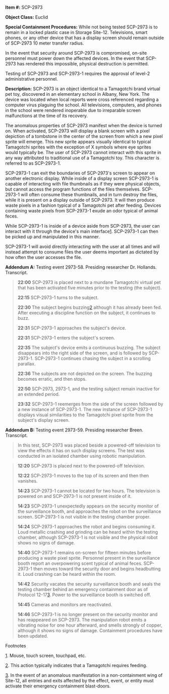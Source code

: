 **Item #:** SCP-2973

**Object Class:** Euclid

**Special Containment Procedures:** While not being tested SCP-2973 is to remain in a locked plastic case in Storage Site-12. Televisions, smart phones, or any other device that has a display screen should remain outside of SCP-2973 10 meter transfer radius.

In the event that security around SCP-2973 is compromised, on-site personnel must power down the affected devices. In the event that SCP-2973 has rendered this impossible, physical destruction is permitted.

Testing of SCP-2973 and SCP-2973-1 requires the approval of level-2 administrative personnel.

**Description:** SCP-2973 is an object identical to a Tamagotchi brand virtual pet toy, discovered in an elementary school in Albany, New York. The device was located when local reports were cross referenced regarding a computer virus plaguing the school. All televisions, computers, and phones in the school were rendered inoperable due to irreparable screen malfunctions at the time of its recovery.

The anomalous properties of SCP-2973 manifest when the device is turned on. When activated, SCP-2973 will display a blank screen with a pixel depiction of a tombstone in the center of the screen from which a new pixel sprite will emerge. This new sprite appears visually identical to typical Tamagotchi sprites with the exception of X symbols where eye sprites would typically be. The user of SCP-2973 cannot interact with this sprite in any way attributed to traditional use of a Tamagotchi toy. This character is referred to as SCP-2973-1.

SCP-2973-1 can exit the boundaries of SCP-2973's screen to appear on another electronic display. While inside of a display screen SCP-2973-1 is capable of interacting with file thumbnails as if they were physical objects, but cannot access the program functions of the files themselves. SCP-2973-1 will often consume these thumbnails, and in turn destroy the files, while it is present on a display outside of SCP-2973. It will then produce waste pixels in a fashion typical of a Tamagotchi pet after feeding. Devices containing waste pixels from SCP-2973-1 exude an odor typical of animal feces.

While SCP-2973-1 is inside of a device aside from SCP-2973, the user can interact with it through the device's main interface[1](javascript:;). SCP-2973-1 can then be picked up and manipulated in this manner.

SCP-2973-1 will avoid directly interacting with the user at all times and will instead attempt to consume files the user deems important as dictated by how often the user accesses the file.

**Addendum A:** Testing event 2973-58. Presiding researcher Dr. Hollands. Transcript.

> **22:00** SCP-2973 is placed next to a mundane Tamagotchi virtual pet that has been activated five minutes prior to the testing (the subject).
> 
> **22:15** SCP-2973-1 turns to the subject.
> 
> **22:30** The subject begins buzzing[2](javascript:;) although it has already been fed. After executing a discipline function on the subject, it continues to buzz.
> 
> **22:31** SCP-2973-1 approaches the subject's device.
> 
> **22:31** SCP-2973-1 enters the subject's screen.
> 
> **22:35** The subject's device emits a continuous buzzing. The subject disappears into the right side of the screen, and is followed by SCP-2973-1. SCP-2973-1 continues chasing the subject in a scrolling parallax.
> 
> **22:36** The subjects are not depicted on the screen. The buzzing becomes erratic, and then stops.
> 
> **22:50** SCP-2973, 2973-1, and the testing subject remain inactive for an extended period.
> 
> **23:32** SCP-2973-1 reemerges from the side of the screen followed by a new instance of SCP-2973-1. The new instance of SCP-2973-1 displays visual similarities to the Tamagotchi pixel sprite from the subject's display screen.

**Addendum B:** Testing event 2973-59. Presiding researcher Breen. Transcript.

> In this test, SCP-2973 was placed beside a powered-off television to view the effects it has on such display screens. The test was conducted in an isolated chamber using robotic manipulation.

> **12:20** SCP-2973 is placed next to the powered-off television.
> 
> **12:22** SCP-2973-1 moves to the top of its screen and then then vanishes.
> 
> **14:23** SCP-2973-1 cannot be located for two hours. The television is powered on and SCP-2973-1 is not present inside of it.
> 
> **14:23** SCP-2973-1 unexpectedly appears on the security monitor of the surveillance booth, and approaches the robot on the surveillance screen. SCP-2973-1 is not visible in the testing chamber proper.
> 
> **14:24** SCP-2973-1 approaches the robot and begins consuming it. Loud metallic crashing and grinding can be heard within the testing chamber, although SCP-2973-1 is not visible and the physical robot shows no signs of damage.
> 
> **14:40** SCP-2973-1 remains on-screen for fifteen minutes before producing a waste pixel sprite. Personnel present in the surveillance booth report an overpowering scent typical of animal feces. SCP-2973-1 then moves toward the security door and begins headbutting it. Loud crashing can be heard within the room.
> 
> **14:42** Security vacates the security surveillance booth and seals the testing chamber behind an emergency containment door as of Protocol 12-17[3](javascript:;). Power to the surveillance booth is switched off.
> 
> **14:45** Cameras and monitors are reactivated.
> 
> **14:46** SCP-2973-1 is no longer present on the security monitor and has reappeared on SCP-2973. The manipulation robot emits a vibrating noise for one hour afterward, and smells strongly of copper, although it shows no signs of damage. Containment procedures have been updated.

Footnotes

[1](javascript:;). Mouse, touch screen, touchpad, etc.

[2](javascript:;). This action typically indicates that a Tamagotchi requires feeding.

[3](javascript:;). In the event of an anomalous manifestation in a non-containment wing of Site-12, all entries and exits affected by the effect, event, or entity must activate their emergency containment blast-doors.